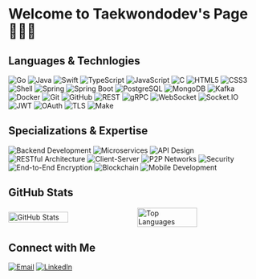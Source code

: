 # Welcome to Taekwondodev's Page👨🏻‍💻

## Languages & Technlogies

![Go](https://img.shields.io/badge/-Go-00ADD8?style=flat-square&logo=go&logoColor=white)
![Java](https://img.shields.io/badge/-Java-ED8B00?style=flat-square&logo=openjdk&logoColor=white)
![Swift](https://img.shields.io/badge/-Swift-FA7343?style=flat-square&logo=swift&logoColor=white)
![TypeScript](https://img.shields.io/badge/-TypeScript-007ACC?style=flat-square&logo=typescript&logoColor=white)
![JavaScript](https://img.shields.io/badge/-JavaScript-F7DF1E?style=flat-square&logo=javascript&logoColor=black)
![C](https://img.shields.io/badge/-C++-00599C?style=flat-square&logo=c&logoColor=white)
![HTML5](https://img.shields.io/badge/-HTML5-E34F26?style=flat-square&logo=html5&logoColor=white)
![CSS3](https://img.shields.io/badge/-CSS3-1572B6?style=flat-square&logo=css3&logoColor=white)
![Shell](https://img.shields.io/badge/-Shell-121011?style=flat-square&logo=gnu-bash&logoColor=white)
![Spring](https://img.shields.io/badge/-Spring-6DB33F?style=flat-square&logo=spring&logoColor=white)
![Spring Boot](https://img.shields.io/badge/-Spring%20Boot-6DB33F?style=flat-square&logo=spring-boot&logoColor=white)
![PostgreSQL](https://img.shields.io/badge/-PostgreSQL-316192?style=flat-square&logo=postgresql&logoColor=white)
![MongoDB](https://img.shields.io/badge/-MongoDB-4EA94B?style=flat-square&logo=mongodb&logoColor=white)
![Kafka](https://img.shields.io/badge/-Kafka-231F20?style=flat-square&logo=apache-kafka&logoColor=white)
![Docker](https://img.shields.io/badge/-Docker-2CA5E0?style=flat-square&logo=docker&logoColor=white)
![Git](https://img.shields.io/badge/-Git-F05032?style=flat-square&logo=git&logoColor=white)
![GitHub](https://img.shields.io/badge/-GitHub-181717?style=flat-square&logo=github&logoColor=white)
![REST](https://img.shields.io/badge/-REST-02569B?style=flat-square&logo=rest&logoColor=white)
![gRPC](https://img.shields.io/badge/-gRPC-4285F4?style=flat-square&logo=grpc&logoColor=white)
![WebSocket](https://img.shields.io/badge/-WebSocket-010101?style=flat-square&logo=websocket&logoColor=white)
![Socket.IO](https://img.shields.io/badge/-Socket.IO-010101?style=flat-square&logo=Socket.io&logoColor=white)
![JWT](https://img.shields.io/badge/-JWT-000000?style=flat-square&logo=JSON%20web%20tokens&logoColor=white)
![OAuth](https://img.shields.io/badge/-OAuth-2F2F2F?style=flat-square&logo=oauth&logoColor=white)
![TLS](https://img.shields.io/badge/-TLS-326CE5?style=flat-square&logo=letsencrypt&logoColor=white)
![Make](https://img.shields.io/badge/-Make-427819?style=flat-square&logo=cmake&logoColor=white)

## Specializations & Expertise
![Backend Development](https://img.shields.io/badge/Backend_Development-Expert-FF6B6B?style=flat-square)
![Microservices](https://img.shields.io/badge/Microservices-Expert-4CAF50?style=flat-square)
![API Design](https://img.shields.io/badge/API_Design-Expert-2196F3?style=flat-square)
![RESTful Architecture](https://img.shields.io/badge/RESTful_Architecture-Expert-009688?style=flat-square)
![Client-Server](https://img.shields.io/badge/Client--Server-Advanced-4CAF50?style=flat-square)
![P2P Networks](https://img.shields.io/badge/P2P_Networks-Advanced-FF6B6B?style=flat-square)
![Security](https://img.shields.io/badge/Security-Advanced-FF9800?style=flat-square)
![End-to-End Encryption](https://img.shields.io/badge/E2E_Encryption-Advanced-FF9800?style=flat-square)
![Blockchain](https://img.shields.io/badge/Blockchain-Advanced-9C27B0?style=flat-square)
![Mobile Development](https://img.shields.io/badge/Mobile_Development-Intermediate-607D8B?style=flat-square)

## GitHub Stats

<div style="display: flex; justify-content: center; align-items: center; gap: 10px;">
<img src="https://github-readme-stats.vercel.app/api?username=taekwondodev&show_icons=true&theme=radical&hide_border=true&count_private=true" alt="GitHub Stats" style="width: calc(50% - 5px); height: auto;"/>
<img src="https://github-readme-stats.vercel.app/api/top-langs/?username=taekwondodev&layout=compact&theme=radical&hide_border=true" alt="Top Languages" style="width: calc(50% - 5px); height: auto;"/>
</div>

## Connect with Me

[![Email](https://img.shields.io/badge/Email-D14836?style=for-the-badge&logo=gmail&logoColor=white)](mailto:taekwondodev@outlook.it)
[![LinkedIn](https://img.shields.io/badge/LinkedIn-0077B5?style=for-the-badge&logo=linkedin&logoColor=white)](https://linkedin.com/in/davide-galdiero)
